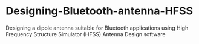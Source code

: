 # Designing-Bluetooth-antenna-HFSS
Designing a dipole antenna suitable for Bluetooth applications using High Frequency Structure Simulator (HFSS) Antenna Design software 
